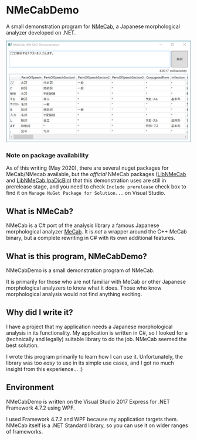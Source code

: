 # NMeCabDemo
A small demonstration program for [NMeCab](https://github.com/komutan/NMeCab), a Japanese morphological analyzer developed on .NET.

![screenshot](images/NMeCabDemo.png)

### Note on package availability
As of this writing (May 2020), there are several nuget packages for MeCab/NMecab available, 
but the _official_ NMeCab packages ([LibNMeCab](https://www.nuget.org/packages/LibNMeCab) and [LibNMeCab.IpaDicBin](LibNMeCab.IpaDicBin)) 
that this demonstration uses are still in prerelease stage,
and you need to check `Include prerelease` check box to find it on `Manage NuGet Package for Solution...` on Visual Studio.

## What is NMeCab?

NMeCab is a C# port of the analysis library a famous Japanese morphological analyzer [MeCab](https://github.com/taku910/mecab).
It is _not_ a wrapper around the C++ MeCab binary, but a complete rewriting in C# with its own additional features.

## What is this program, NMeCabDemo?

NMeCabDemo is a small demonstration program of NMeCab.

It is primarily for those who are not familiar with MeCab or other Japanese morphological analyzers to know what it does.
Those who know morphological analysis would not find anything exciting.

## Why did I write it?

I have a project that my application needs a Japanese morphological analysis in its functionality.
My application is written in C#, so I looked for a (technically and legally) suitable library to do the job.
NMeCab seemed the best solution.

I wrote this program primarily to learn how I can use it.
Unfortunately, the library was too _easy_ to use in its simple use cases, 
and I got no much insight from this experience... :)

## Environment

NMeCabDemo is written on the Visual Studio 2017 Express for .NET Framework 4.7.2 using WPF.

I used Framework 4.7.2 and WPF because my application targets them.
NMeCab itself is a .NET Standard library, 
so you can use it on wider ranges of frameworks.

